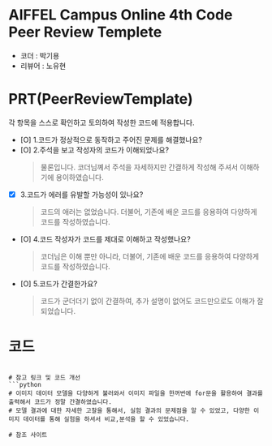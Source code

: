 # AIFFEL Campus Online 4th Code Peer Review Templete
- 코더 : 박기용
- 리뷰어 : 노유현

# PRT(PeerReviewTemplate)
각 항목을 스스로 확인하고 토의하여 작성한 코드에 적용합니다.
- [O] 1.코드가 정상적으로 동작하고 주어진 문제를 해결했나요?
- [O] 2.주석을 보고 작성자의 코드가 이해되었나요?
  > 물론입니다. 코더님꼐서 주석을 자세하지만 간결하게 작성해 주셔서 이해하기에 용이하였습니다. 
- [X] 3.코드가 에러를 유발할 가능성이 있나요?
  > 코드의 애러는 없었습니다. 더불어, 기존에 배운 코드를 응용하여 다양하게 코드를 작성하였습니다.
- [O] 4.코드 작성자가 코드를 제대로 이해하고 작성했나요?
  > 코더님은 이해 뿐만 아니라, 더불어, 기존에 배운 코드를 응용하여 다양하게 코드를 작성하였습니다.
- [O] 5.코드가 간결한가요?
  > 코드가 군더더기 없이 간결하여, 추가 설명이 없어도 코드만으로도 이해가 잘 되었습니다. 

# 코드



```

# 참고 링크 및 코드 개선
```python
# 이미지 데이터 모델을 다양하게 불러와서 이미지 파일을 한꺼번에 for문을 활용하여 결과를 출력해서 코드가 정말 간결하였습니다. 
# 모델 결과에 대한 자세한 고찰을 통해서, 실험 결과의 문제점을 알 수 있었고, 다양한 이미지 데이터를 통해 실험을 하셔서 비교,분석을 할 수 있었습니다.

# 참조 사이트


```
